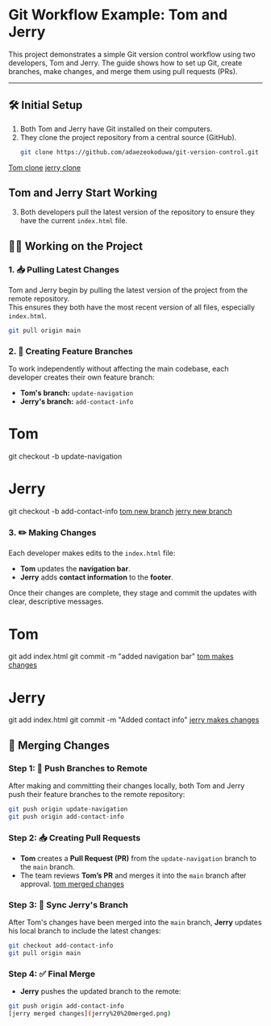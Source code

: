 # Git Workflow Example: Tom and Jerry

This project demonstrates a simple Git version control workflow using two developers, Tom and Jerry. The guide shows how to set up Git, create branches, make changes, and merge them using pull requests (PRs).

---

## 🛠 Initial Setup

1. Both Tom and Jerry have Git installed on their computers.
2. They clone the project repository from a central source (GitHub).
   ```bash
   git clone https://github.com/adaezeokoduwa/git-version-control.git
[Tom clone](./Tom%20clone.png)
[jerry clone](Jerry%20clone1.png)

   ## Tom and Jerry Start Working

3. Both developers pull the latest version of the repository to ensure they have the current `index.html` file.

## 👨‍💻 Working on the Project

### 1. 📥 Pulling Latest Changes

Tom and Jerry begin by pulling the latest version of the project from the remote repository.  
This ensures they both have the most recent version of all files, especially `index.html`.

```bash
git pull origin main 

```

### 2. 🌿 Creating Feature Branches

To work independently without affecting the main codebase, each developer creates their own feature branch:

- **Tom's branch:** `update-navigation`  
- **Jerry's branch:** `add-contact-info` 

# Tom
git checkout -b update-navigation

# Jerry
git checkout -b add-contact-info
[tom new branch](Tom%20new%20branch.png)
[jerry new branch](jerry%20new%20branch.png)

### 3. ✏️ Making Changes

Each developer makes edits to the `index.html` file:

- **Tom** updates the **navigation bar**.
- **Jerry** adds **contact information** to the **footer**.

Once their changes are complete, they stage and commit the updates with clear, descriptive messages.
# Tom
git add index.html
git commit -m "added navigation bar"
[tom makes changes](tom%20make%20changes.png)

# Jerry
git add index.html
git commit -m "Added contact info"
[jerry makes changes](Jerry%20make%20changes.png)


## 🔀 Merging Changes

### Step 1: 🚀 Push Branches to Remote

After making and committing their changes locally, both Tom and Jerry push their feature branches to the remote repository:

```bash
git push origin update-navigation
git push origin add-contact-info

```
### Step 2: 📥 Creating Pull Requests

- **Tom** creates a **Pull Request (PR)** from the `update-navigation` branch to the `main` branch.
- The team reviews **Tom’s PR** and merges it into the `main` branch after approval.
[tom merged changes](Tom%20merged.png)


### Step 3: 🔄 Sync Jerry's Branch

After Tom's changes have been merged into the `main` branch, **Jerry** updates his local branch to include the latest changes:

```bash
git checkout add-contact-info
git pull origin main

```
### Step 4: ✅ Final Merge

- **Jerry** pushes the updated branch to the remote:

```bash
git push origin add-contact-info
[jerry merged changes](jerry%20%20merged.png)
